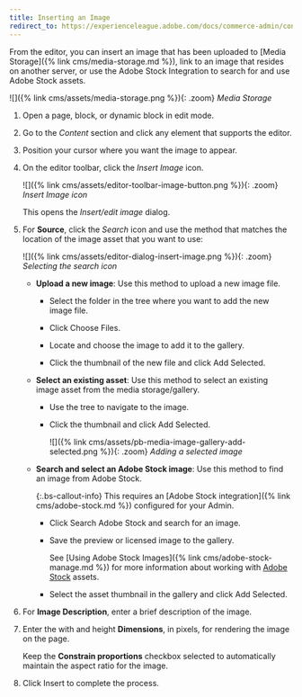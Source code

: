 ```yaml
---
title: Inserting an Image
redirect_to: https://experienceleague.adobe.com/docs/commerce-admin/content-design/wysiwyg/editor-insert-image.html
---
```


From the editor, you can insert an image that has been uploaded to [Media Storage]({% link cms/media-storage.md %}), link to an image that resides on another server, or use the Adobe Stock Integration to search for and use Adobe Stock assets.

![]({% link cms/assets/media-storage.png %}){: .zoom}
_Media Storage_

1. Open a page, block, or dynamic block in edit mode.

1. Go to the _Content_ section and click any element that supports the editor.

1. Position your cursor where you want the image to appear.

1. On the editor toolbar, click the _Insert Image_ icon.

   ![]({% link cms/assets/editor-toolbar-image-button.png %}){: .zoom}
   _Insert Image icon_

   This opens the _Insert/edit image_ dialog.

1. For **Source**, click the _Search_ icon and use the method that matches the location of the image asset that you want to use:

   ![]({% link cms/assets/editor-dialog-insert-image.png %}){: .zoom}
   _Selecting the search icon_

   - **Upload a new image**: Use this method to upload a new image file.

      - Select the folder in the tree where you want to add the new image file.

      - Click <span class="btn">Choose Files</span>.

      - Locate and choose the image to add it to the gallery.

      - Click the thumbnail of the new file and click <span class="btn">Add Selected</span>.

   - **Select an existing asset**: Use this method to select an existing image asset from the media storage/gallery.

      - Use the tree to navigate to the image.

      - Click the thumbnail and click <span class="btn">Add Selected</span>.

         ![]({% link cms/assets/pb-media-image-gallery-add-selected.png %}){: .zoom}
         _Adding a selected image_

   - **Search and select an Adobe Stock image**: Use this method to find an image from Adobe Stock.

      {:.bs-callout-info}
      This requires an [Adobe Stock integration]({% link cms/adobe-stock.md %}) configured for your Admin.

      - Click <span class="btn">Search Adobe Stock</span> and search for an image.

      - Save the preview or licensed image to the gallery.

         See [Using Adobe Stock Images]({% link cms/adobe-stock-manage.md %}) for more information about working with [Adobe Stock][adobe-stock] assets.

      - Select the asset thumbnail in the gallery and click <span class="btn">Add Selected</span>.

1. For **Image Description**, enter a brief description of the image.

1. Enter the with and height **Dimensions**, in pixels, for rendering the image on the page.

   Keep the **Constrain proportions** checkbox selected to automatically maintain the aspect ratio for the image.

1. Click <span class="btn">Insert</span> to complete the process.

[adobe-stock]: https://stock.adobe.com
